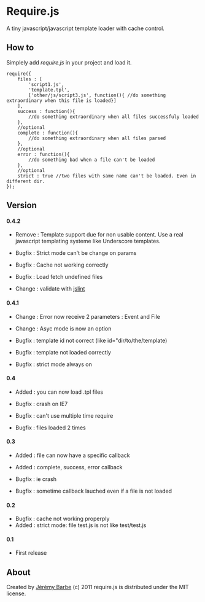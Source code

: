 Require.js
==========
A tiny javascript/javascript template loader with cache control.

How to
------
Simplely add *require.js* in your project and load it.

    require({
        files : [
            'script1.js',
            'template.tpl',
            ['other/js/script3.js', function(){ //do something extraordinary when this file is loaded}]
        ],
        success : function(){
            //do something extraordinary when all files successfuly loaded
        },
        //optional
        complete : function(){
            //do something extraordinary when all files parsed
        },
        //optional
        error : function(){
            //do something bad when a file can't be loaded
        },
        //optional
        strict : true //two files with same name can't be loaded. Even in different dir.
    });

Version
-------
#### 0.4.2
* Remove : Template support due for non usable content. Use a real javascript templating systeme like Underscore templates.

* Bugfix : Strict mode can't be change on params
* Bugfix : Cache not working correctly
* Bugfix : Load fetch undefined files

* Change : validate with [jslint](http://www.jslint.com/)


#### 0.4.1
* Change : Error now receive 2 parameters : Event and File
* Change : Asyc mode is now an option

* Bugfix : template id not correct (like id="dir/to/the/template)
* Bugfix : template not loaded correctly
* Bugfix : strict mode always on

#### 0.4
* Added : you can now load .tpl files

* Bugfix : crash on IE7
* Bugfix : can't use multiple time require
* Bugfix : files loaded 2 times

#### 0.3
* Added : file can now have a specific callback
* Added : complete, success, error callback

* Bugfix : ie crash
* Bugfix : sometime callback lauched even if a file is not loaded

#### 0.2
* Bugfix : cache not working properply
* Added : strict mode: file test.js is not like test/test.js

#### 0.1
* First release

About
-----
Created by [Jérémy Barbe](htt://www.shwaark.com) (c) 2011
require.js is distributed under the MIT license.
